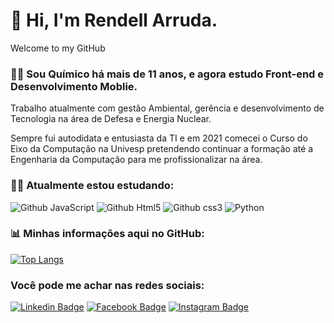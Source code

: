 # 👋 Hi, I'm Rendell Arruda.
Welcome to my GitHub
  
### 👨‍🔬 Sou Químico há mais de 11 anos, e agora estudo Front-end e Desenvolvimento Moblie.

Trabalho atualmente com gestão Ambiental, gerência e desenvolvimento de Tecnologia na área de Defesa e Energia Nuclear.

Sempre fui autodidata e entusiasta da TI e em 2021 comecei o Curso do Eixo da Computação na Univesp pretendendo continuar a formação até a Engenharia da Computação para me profissionalizar na área.

### 👨‍💻 Atualmente estou estudando: 
![Github JavaScript](https://img.shields.io/badge/JavaScript-F7DF1E?style=for-the-badge&logo=javascript&logoColor=black) ![Github Html5](https://img.shields.io/badge/HTML5-E34F26?style=for-the-badge&logo=html5&logoColor=white) ![Github css3](https://img.shields.io/badge/CSS3-1572B6?style=for-the-badge&logo=css3&logoColor=white) ![Python](https://img.shields.io/badge/Python-3776AB?style=for-the-badge&logo=python&logoColor=white)

### 📊 Minhas informações aqui no GitHub:

[![Top Langs](https://github-readme-stats.vercel.app/api/top-langs/?username=rendell-arruda&layout=compact)](https://github.com/anuraghazra/github-readme-stats)
### Você pode me achar nas redes sociais:

[![Linkedin Badge](https://img.shields.io/badge/LinkedIn-0077B5?style=for-the-badge&logo=linkedin&logoColor=white&link=link_do_seu_perfil)](https://www.linkedin.com/in/rendell-arruda-5804b4177/)
[![Facebook Badge](https://img.shields.io/badge/Facebook-1877F2?style=for-the-badge&logo=facebook&logoColor=white&link=link_do_seu_perfil)](https://www.facebook.com/rendell.arruda)
[![Instagram Badge](https://img.shields.io/badge/Instagram-E4405F?style=for-the-badge&logo=instagram&logoColor=white&link=link_do_seu_perfil)](https://www.instagram.com/rendellarruda3/)

